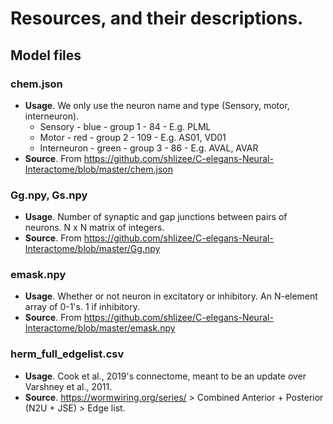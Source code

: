 # Resources, and their descriptions.
## Model files
### chem.json
* **Usage**. We only use the neuron name and type (Sensory, motor, interneuron).
  * Sensory - blue - group 1 - 84 - E.g. PLML 
  * Motor - red - group 2 - 109 - E.g. AS01, VD01
  * Interneuron - green - group 3 - 86 - E.g. AVAL, AVAR
* **Source**. From https://github.com/shlizee/C-elegans-Neural-Interactome/blob/master/chem.json
### Gg.npy, Gs.npy
* **Usage**. Number of synaptic and gap junctions between pairs of neurons. N x N matrix of integers.
* **Source**. From https://github.com/shlizee/C-elegans-Neural-Interactome/blob/master/Gg.npy 

### emask.npy
* **Usage**. Whether or not neuron in excitatory or inhibitory. An N-element array of 0-1's. 1 if inhibitory.
* **Source**. From https://github.com/shlizee/C-elegans-Neural-Interactome/blob/master/emask.npy 

### herm_full_edgelist.csv
* **Usage**. Cook et al., 2019's connectome, meant to be an update over Varshney et al., 2011.
* **Source**. https://wormwiring.org/series/ > Combined Anterior + Posterior (N2U + JSE) > Edge list.